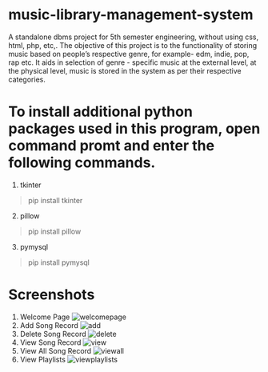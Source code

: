 # music-library-management-system
A standalone dbms project for 5th semester engineering, without using css, html, php, etc,.
The objective of this project is to the functionality of storing music based on people’s respective genre, for example- edm, indie, pop, rap etc. It aids in selection of genre - specific music at the external level, at the physical level, music is stored in the system as per their respective categories.

# To install additional python packages used in this program, open command promt and enter the following commands.
1. tkinter
>pip install tkinter
2. pillow
>pip install pillow
3. pymysql
>pip install pymysql

# Screenshots
1. Welcome Page
![welcomepage](https://user-images.githubusercontent.com/60599324/117186095-2178ed80-adf8-11eb-9cb9-a0c66ab288b2.jpg)
2. Add Song Record
![add](https://user-images.githubusercontent.com/60599324/117186217-3bb2cb80-adf8-11eb-9050-b438687d7b04.jpg)
3. Delete Song Record
![delete](https://user-images.githubusercontent.com/60599324/117186233-42414300-adf8-11eb-8ac0-8f2ab29e8c1c.jpg)
4. View Song Record
![view](https://user-images.githubusercontent.com/60599324/117186335-56854000-adf8-11eb-92a8-7634eba89931.jpg)
5. View All Song Record
![viewall](https://user-images.githubusercontent.com/60599324/117186470-7ae11c80-adf8-11eb-9524-ad6332c28160.jpg)
6. View Playlists
![viewplaylists](https://user-images.githubusercontent.com/60599324/117186491-80d6fd80-adf8-11eb-8f18-0a80ae28077d.jpg)


